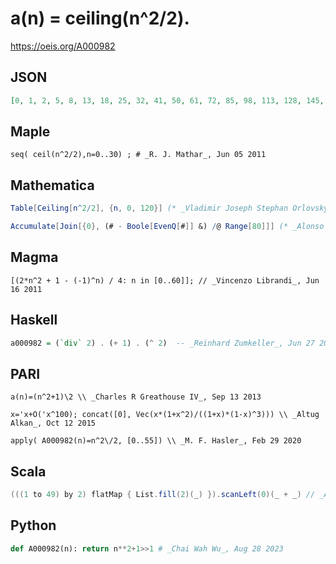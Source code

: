 # a\(n\) \= ceiling\(n^2/2\)\.
https://oeis.org/A000982
## JSON
```JSON
[0, 1, 2, 5, 8, 13, 18, 25, 32, 41, 50, 61, 72, 85, 98, 113, 128, 145, 162, 181, 200, 221, 242, 265, 288, 313, 338, 365, 392, 421, 450, 481, 512, 545, 578, 613, 648, 685, 722, 761, 800, 841, 882, 925, 968, 1013, 1058, 1105, 1152, 1201, 1250, 1301, 1352, 1405]
```
## Maple
```Maple
seq( ceil(n^2/2),n=0..30) ; # _R. J. Mathar_, Jun 05 2011
```
## Mathematica
```Mathematica
Table[Ceiling[n^2/2], {n, 0, 120}] (* _Vladimir Joseph Stephan Orlovsky_, Apr 02 2011 *)
```
```Mathematica
Accumulate[Join[{0}, (# - Boole[EvenQ[#]] &) /@ Range[80]]] (* _Alonso del Arte_, Sep 11 2019 *)
```
## Magma
```Magma
[(2*n^2 + 1 - (-1)^n) / 4: n in [0..60]]; // _Vincenzo Librandi_, Jun 16 2011
```
## Haskell
```Haskell
a000982 = (`div` 2) . (+ 1) . (^ 2)  -- _Reinhard Zumkeller_, Jun 27 2013
```
## PARI
```PARI
a(n)=(n^2+1)\2 \\ _Charles R Greathouse IV_, Sep 13 2013
```
```PARI
x='x+O('x^100); concat([0], Vec(x*(1+x^2)/((1+x)*(1-x)^3))) \\ _Altug Alkan_, Oct 12 2015
```
```PARI
apply( A000982(n)=n^2\/2, [0..55]) \\ _M. F. Hasler_, Feb 29 2020
```
## Scala
```Scala
(((1 to 49) by 2) flatMap { List.fill(2)(_) }).scanLeft(0)(_ + _) // _Alonso del Arte_, Sep 11 2019
```
## Python
```Python
def A000982(n): return n**2+1>>1 # _Chai Wah Wu_, Aug 28 2023
```
